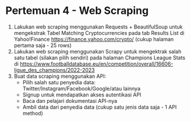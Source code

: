 # Pertemuan 4 - Web Scraping

1. Lakukan web scraping menggunakan Requests + BeautifulSoup untuk mengekstrak Tabel Matching Cryptocurrencies pada tab Results List di Yahoo!Finance  https://finance.yahoo.com/crypto/  (cukup halaman pertama saja - 25 rows)
2. Lakukan web scraping menggunakan Scrapy untuk mengektrak salah satu tabel (silakan pilih sendiri) pada halaman Champions League Stats di
https://www.footballdatabase.eu/en/competition/overall/16606-ligue_des_champions/2022-2023
3. Buat data scraping menggunakan API:
    - Pilih salah satu penyedia data: Twitter/Instagram/Facebook/Google/atau lainnya
    - Signup untuk mendapatkan akses autentikasi API
    - Baca dan pelajari dokumentasi API-nya
    - Ambil data dari penyedia data (cukup satu jenis data saja - 1 API method)